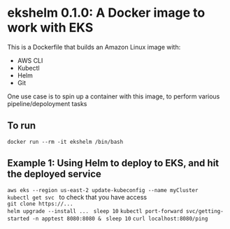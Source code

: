 # ekshelm 0.1.0: A Docker image to work with EKS

This is a Dockerfile that builds an Amazon Linux image with:
* AWS CLI
* Kubectl
* Helm
* Git

One use case is to spin up a container with this image, to perform various pipeline/depoloyment tasks


## To run
`docker run --rm -it ekshelm /bin/bash` 

## Example 1: Using Helm to deploy to EKS, and hit the deployed service

`aws eks --region us-east-2 update-kubeconfig --name myCluster` \
`kubectl get svc `  to check that you have access \
`git clone https://...` \
`helm upgrade --install ... `
`sleep 10`
`kubectl port-forward svc/getting-started -n apptest 8080:8080 & `
`sleep 10`
`curl localhost:8080/ping`
